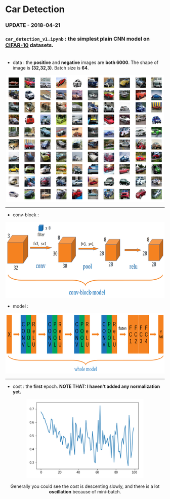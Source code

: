 # Car Detection

### UPDATE - 2018-04-21
### `car_detection_v1.ipynb` : the simplest plain CNN model on [CIFAR-10](https://www.cs.toronto.edu/~kriz/cifar.html) datasets.<br><br>

* data : the **positive** and **negative** images are **both 6000**. The shape of image is **(32,32,3)**. Batch size is **64**. <br>
<div align="center">
  <img src="images/version1/CIFAR_cars.png" height="400" width="500" /><br>            
</div>

----

* conv-block : 
<div align="center">
  <img src="images/version1/conv-block.png" height="240" width="740" /><br>             
</div>

* model :
<div align="center">
  <img src="images/version1/model.png" height="190" width="800" /><br>             
</div>

----

* cost : the **first** epoch. **NOTE THAT: I haven't added any normalization yet.**<br>

<div align="center">
  <img src="images/version1/epoch1-cost.png" height="250" width="370"/>
</div>

<div align="center">
  <p> Generally you could see the cost is descenting slowly, and there is a lot <strong>oscillation</strong> because of mini-batch. </p>
</div>
